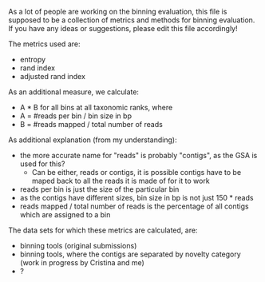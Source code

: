 As a lot of people are working on the binning evaluation, this file is supposed to be a collection of metrics and methods for binning evaluation. If you have any ideas or suggestions, please edit this file accordingly!

The metrics used are:
* entropy
* rand index
* adjusted rand index

As an additional measure, we calculate:
 * A \* B for all bins at all taxonomic ranks, where
  * A = #reads per bin / bin size in bp
  * B = #reads mapped / total number of reads
  
As additional explanation (from my understanding):
  * the more accurate name for "reads" is probably "contigs", as the GSA is used for this?  
    * Can be either, reads or contigs, it is possible contigs have to be maped back to all the reads it is made of for it to work
  * reads per bin is just the size of the particular bin
  * as the contigs have different sizes, bin size in bp is not just 150 \* reads
  * reads mapped / total number of reads is the percentage of all contigs which are assigned to a bin

The data sets for which these metrics are calculated, are:
* binning tools (original submissions)
* binning tools, where the contigs are separated by novelty category (work in progress by Cristina and me)
* ?
